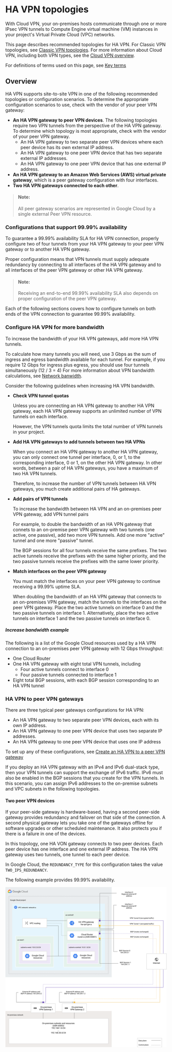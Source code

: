 # HA VPN topologies

With Cloud VPN, your on-premises hosts communicate through one or more
IPsec VPN tunnels to Compute Engine virtual machine (VM) instances in
your project's Virtual Private Cloud (VPC) networks.

This page describes recommended topologies for HA VPN. For Classic VPN
topologies, see [Classic VPN topologies](https://cloud.google.com/network-connectivity/docs/vpn/concepts/classic-topologies). For more information about Cloud
VPN, including both VPN types, see the [Cloud VPN overview](https://cloud.google.com/network-connectivity/docs/vpn/concepts/overview).

For definitions of terms used on this page, see [Key terms](https://cloud.google.com/network-connectivity/docs/vpn/concepts/key-terms)

## Overview

HA VPN supports site-to-site VPN in one of the following recommended
topologies or configuration scenarios. To determine the appropriate
configuration scenarios to use, check with the vendor of your peer VPN
gateway:

* **An HA VPN gateway to peer VPN devices**. The following topologies
  require two VPN tunnels from the perspective of the HA VPN gateway. To
  determine which topology is most appropriate, check with the vendor of
  your peer VPN gateway.
    * An HA VPN gateway to two separate peer VPN devices where each peer
      device has its own external IP address.
    * An HA VPN gateway to one peer VPN device that has two separate
      external IP addresses.
    * An HA VPN gateway to one peer VPN device that has one external IP
      address.
* **An HA VPN gateway to an Amazon Web Services (AWS) virtual private
  gateway**, which is a peer gateway configuration with four interfaces.
* **Two HA VPN gateways connected to each other**.

> #### Note:
> All peer gateway scenarios are represented in Google Cloud by a single
external Peer VPN resource.

### Configurations that support 99.99% availability

To guarantee a 99.99% availability SLA for HA VPN connection, properly
configure two of four tunnels from your HA VPN gateway to your peer VPN
gateway or to another HA VPN gateway.

Proper configuration means that VPN tunnels must supply adequate
redundancy by connecting to all interfaces of the HA VPN gateway and to
all interfaces of the peer VPN gateway or other HA VPN gateway.

> #### Note:
> Receiving an end-to-end 99.99% availability SLA also depends on proper
configuration of the peer VPN gateway.

Each of the following sections covers how to configure tunnels on both
ends of the VPN connection to guarantee 99.99% availability.

### Configure HA VPN for more bandwidth

To increase the bandwidth of your HA VPN gateways, add more HA VPN
tunnels.

To calculate how many tunnels you will need, use 3 Gbps as the sum of
ingress and egress bandwidth available for each tunnel. For example, if
you require 12 Gbps for ingress plus egress, you should use four tunnels
simultaneously (12 / 3 = 4) For more information about VPN bandwidth
calculations, see [Network banwidth](https://cloud.google.com/network-connectivity/docs/vpn/concepts/overview#network-bandwidth).

Consider the following guidelines when increasing HA VPN bandwidth.

* **Check VPN tunnel quotas**

  Unless you are connecting an HA VPN gateway to another HA VPN gateway,
  each HA VPN gateway supports an unlimited number of VPN tunnels on
  each interface.

  However, the VPN tunnels quota limits the total number of VPN tunnels
  in your project.

* **Add HA VPN gateways to add tunnels between two HA VPNs**

  When you connect an HA VPN gateway to another HA VPN gateway, you can
  only connect one tunnel per interface, 0, or 1, to the corresponding
  interface, 0 or 1, on the other HA VPN gateway. In other words,
  between a pair of HA VPN gateways, you have a maximum of two HA VPN
  tunnels.

  Therefore, to increase the number of VPN tunnels between HA VPN
  gateways, you much create additional pairs of HA gateways.

* **Add pairs of VPN tunnels**

  To increase the bandwidth between HA VPN and an on-premises peer VPN
  gateway, add VPN tunnel pairs

  For example, to double the bandwidth of an HA VPN gateway that connets
  to an on-premise peer VPN gateway with two tunnels (one active, one
  passive), add two more VPN tunnels. Add one more "active" tunnel and
  one more "passive" tunnel.

  The BGP sessions for all four tunnels receive the same prefixes. The
  two active tunnels receive the prefixes with the same higher priority,
  and the two passive tunnels receive the prefixes with the same lower
  priority.

* **Match interfaces on the peer VPN gateway**

  You must match the interfaces on your peer VPN gateway to continue
  receiving a 99.99% uptime SLA.

  When doubling the bandwidth of an HA VPN gateway that connects to an
  on-premises VPN gateway, match the tunnels to the interfaces on the
  peer VPN gateway. Place the two active tunnels on interface 0 and the
  two passive tunnels on interface 1. Alternatively, place the two
  active tunnels on interface 1 and the two passive tunnels on interface
  0.

##### Increase bandwidth example

The following is a list of the Google Cloud resources used by a HA VPN
connection to an on-premises peer VPN gateway with 12 Gbps throughput:

  * One Cloud Router
  * One HA VPN gateway with eight total VPN tunnels, including
    * Four active tunnels connect to interface 0
    * Four passive tunnels connected to interface 1
  * Eight total BGP sessions, with each BGP session corresponding to an
    HA VPN tunnel

### HA VPN to peer VPN gateways

There are three typical peer gateways configurations for HA VPN:

  * An HA VPN gateway to two separate peer VPN devices, each with its
    own IP address.
  * An HA VPN gateway to one peer VPN device that uses two separate IP
    addresses.
  * An HA VPN gateway to one peer VPN device that uses one IP address

To set up any of these configurations, see [Create an HA VPN to a peer
VPN gateway](https://cloud.google.com/network-connectivity/docs/vpn/how-to/creating-ha-vpn)

If you deploy an HA VPN gateway with an IPv4 and IPv6 dual-stack type,
then your VPN tunnels can support the exchange of IPv6 traffic. IPv6
must also be enabled in the BGP sessions that you create for the VPN
tunnels. In this scenario, you can assign IPv6 addresses to the
on-premise subnets and VPC subnets in the following topologies.

#### Two peer VPN devices

If your peer-side gateway is hardware-based, having a second peer-side
gateway provides redundancy and failover on that side of the connection.
A second physical gateway lets you take one of the gateways offline for
software upgrades or other scheduled maintenance. It also protects you
if there is a failure in one of the devices.

In this topology, one HA VON gateway connects to two peer devices. Each
peer device has one interface and one external IP address. The HA VPN
gateway uses two tunnels, one tunnel to each peer device.

In Google Cloud, the `REDUNDANCY_TYPE` for this configuration takes the
value `TWO_IPS_REDUNDANCY`.

The following example provides 99.99% availability.

![ha vpn gcp to on prem 2 a](./gcp-img/ha-vpn-gcp-to-on-prem-2-a.svg)


